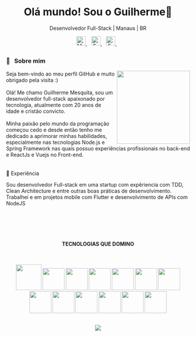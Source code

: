 ## <h1 align="center"> Olá mundo! Sou o Guilherme👋</h1>

<p align="center">Desenvolvedor Full-Stack | Manaus | BR</p>

<p align='center'>
  <a href="https://www.linkedin.com/in/guilherme-mesquita-68a73b1a4/">
    <img height="25px" alt="My Likedin" src="https://img.shields.io/badge/LinkedIn-0077B5?style=for-the-badge&logo=linkedin&logoColor=white"/>
  </a>&nbsp;&nbsp;
  <a href="mailto:guirozmesquita@gmail.com">
    <img height="25px" alt= "E-mail" src="https://img.shields.io/badge/Gmail-D14836?style=for-the-badge&logo=gmail&logoColor=white"/>        
  </a>&nbsp;&nbsp;
  <a href="https://www.instagram.com/guirmes_/">
    <img height="25px" alt= "E-mail" src="https://img.shields.io/badge/Instagram-E4405F?style=for-the-badge&logo=instagram&logoColor=white"/>        
  </a>&nbsp;&nbsp;
</p>

## <h3>🦰  &nbsp; Sobre mim </h3>


  <img align="right" height="200px" src="https://github-readme-stats.vercel.app/api?username=guilhermesquita&show_icons=true&theme=dracula&include_all_commits=true&count_private=true"/>
  
 <p align="left">Seja bem-vindo ao meu perfil GitHub e muito obrigado pela visita :) </br><br>
Olá! Me chamo Guilherme Mesquita, sou um desenvolvedor full-stack apaixonado por tecnologia, atualmente com 20 anos de idade e cristão convicto. <br><br>Minha paixão pelo mundo da programação começou cedo e desde então tenho me dedicado a aprimorar minhas habilidades, especialmente nas tecnologias Node.js e Spring Framework nas quais possuo experiências profissionais no back-end e ReactJs e Vuejs no Front-end.
<br><br>

<br>
 🚀 Experiência

Sou desenvolvedor Full-stack em uma startup com expêriencia com TDD, Clean Architecture e entre outras boas práticas de desenvolvimento. Trabalhei e em projetos mobile com Flutter e desenvolvimento de APIs com NodeJS
<br><br><br>
</p>
<br>

##

<p align="center"><strong>TECNOLOGIAS QUE DOMINO<strong>
<br><br><br>
</p>

<div align = "center">
  <img src="https://cdn.jsdelivr.net/gh/devicons/devicon/icons/html5/html5-original-wordmark.svg" height="70px"/>
  <img src="https://cdn.jsdelivr.net/gh/devicons/devicon/icons/css3/css3-original.svg" height="60"/>
  <img src="https://cdn.jsdelivr.net/gh/devicons/devicon/icons/typescript/typescript-original.svg" height="60px"/>
  <img src="https://cdn.jsdelivr.net/gh/devicons/devicon/icons/react/react-original.svg" height="60"/>
  <img src="https://cdn.jsdelivr.net/gh/devicons/devicon/icons/figma/figma-original.svg" height="60px"/>
  <img src="https://cdn.jsdelivr.net/gh/devicons/devicon/icons/nodejs/nodejs-original.svg" height="60"/>
  <img src="https://cdn.jsdelivr.net/gh/devicons/devicon/icons/java/java-original.svg" height="60px"/>
  <img src="https://cdn.jsdelivr.net/gh/devicons/devicon/icons/spring/spring-original.svg" height="60"/>
  <img src="https://cdn.jsdelivr.net/gh/devicons/devicon/icons/mysql/mysql-original.svg" height="60"/>  
  <img src="https://cdn.jsdelivr.net/gh/devicons/devicon/icons/mongodb/mongodb-original.svg" height="60"/>
  <img src="https://cdn.jsdelivr.net/gh/devicons/devicon/icons/postgresql/postgresql-original.svg" height="60"/>
  <img src="https://cdn.jsdelivr.net/gh/devicons/devicon/icons/premierepro/premierepro-original.svg" height="60"/>
  <img src="https://cdn.jsdelivr.net/gh/devicons/devicon/icons/photoshop/photoshop-line.svg" height="60"/>      
</div>        

   ##

  <p align="center">
    <img src="https://github-readme-stats.vercel.app/api/top-langs/?username=guilhermesquita&exclude_repo=github-readme-stats,guilhermesquita.github.io&langs_count=10&layout=compact&theme=rose_pine&hide_border=true" />
  </p>
  
   ##
          
          
          
          
          
